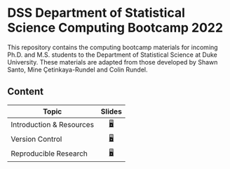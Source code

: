 # DSS Department of Statistical Science Computing Bootcamp 2022

This repository contains the computing bootcamp materials for incoming
Ph.D. and M.S. students to the Department of Statistical Science at
Duke University. These materials are adapted from those developed by Shawn Santo,
Mine Çetinkaya-Rundel and Colin Rundel.

## Content

| Topic                           | Slides                                                           |
|---------------------------------|:----------------------------------------------------------------:|
| Introduction & Resources        | [:desktop_computer:](https://dukestatsci.github.io/computing_bootcamp_2022/slides/01_introduction_and_resources.html) |
| Version Control                 | [:desktop_computer:](https://dukestatsci.github.io/computing_bootcamp_2022/slides/02_version_control.html)            |
| Reproducible Research           | [:desktop_computer:](https://dukestatsci.github.io/computing_bootcamp_2022/slides/03_reproducible_research.html)      |

